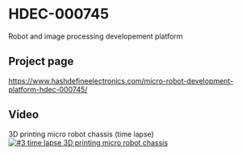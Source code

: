 # HDEC-000745
Robot and image processing developement platform

## Project page
https://www.hashdefineelectronics.com/micro-robot-development-platform-hdec-000745/

## Video
3D printing micro robot chassis (time lapse)
[![#3 time lapse 3D printing micro robot chassis](http://img.youtube.com/vi/097JlulddWc/0.jpg)](https://youtu.be/097JlulddWc)
